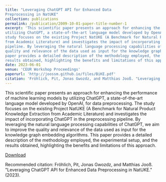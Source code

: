 ```yaml
---
title: "Leveraging ChatGPT API for Enhanced Data
Preprocessing in NatUKE"
collection: publications
permalink: /publication/2009-10-01-paper-title-number-1
excerpt: 'This scientific paper presents an approach for enhancing the performance of machine learning models by
utilizing ChatGPT, a state-of-the-art language model developed by OpenAI, for data preprocessing. The
study focuses on the existing Project NatUKE (A Benchmark for Natural Product Knowledge Extraction
from Academic Literature) and investigates the impact of incorporating ChatGPT in the preprocessing
pipeline. By leveraging the natural language processing capabilities of ChatGPT, we aim to improve the
quality and relevance of the data used as input for the knowledge graph embedding algorithms. This
paper provides a detailed description of the methodology employed, the experimental setup, and the
results obtained, highlighting the benefits and limitations of this approach.'
date: 2023-06-01
venue: 'CEUR Workshop Proceedings'
paperurl: 'http://joossm.github.io/files/BiKE.pdf'
citation: 'Fröhlich, Pit, Jonas Gwozdz, and Matthias Jooß. "Leveraging ChatGPT API for Enhanced Data Preprocessing in NatUKE." (2023).'
---
```

This scientific paper presents an approach for enhancing the performance of machine learning models by
utilizing ChatGPT, a state-of-the-art language model developed by OpenAI, for data preprocessing. The
study focuses on the existing Project NatUKE (A Benchmark for Natural Product Knowledge Extraction
from Academic Literature) and investigates the impact of incorporating ChatGPT in the preprocessing
pipeline. By leveraging the natural language processing capabilities of ChatGPT, we aim to improve the
quality and relevance of the data used as input for the knowledge graph embedding algorithms. This
paper provides a detailed description of the methodology employed, the experimental setup, and the
results obtained, highlighting the benefits and limitations of this approach.

[Download](http://joossm.github.io/files/BiKE.pdf)

Recommended citation: Fröhlich, Pit, Jonas Gwozdz, and Matthias Jooß. "Leveraging ChatGPT API for Enhanced Data Preprocessing in NatUKE." (2023).